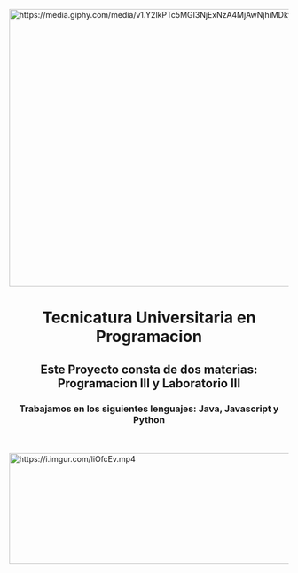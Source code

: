 <a href="https://media.giphy.com/media/v1.Y2lkPTc5MGI3NjExNzA4MjAwNjhiMDkyMDkzNWY1ZWQ5OGFhOGFmMzEyYjZjYTRhZmI5YiZlcD12MV9pbnRlcm5hbF9naWZzX2dpZklkJmN0PWc/efdGCkq3ZZMCT2JKx9/giphy.gif"><img src="https://media.giphy.com/media/v1.Y2lkPTc5MGI3NjExNzA4MjAwNjhiMDkyMDkzNWY1ZWQ5OGFhOGFmMzEyYjZjYTRhZmI5YiZlcD12MV9pbnRlcm5hbF9naWZzX2dpZklkJmN0PWc/efdGCkq3ZZMCT2JKx9/giphy.gif" title="https://media.giphy.com/media/v1.Y2lkPTc5MGI3NjExNzA4MjAwNjhiMDkyMDkzNWY1ZWQ5OGFhOGFmMzEyYjZjYTRhZmI5YiZlcD12MV9pbnRlcm5hbF9naWZzX2dpZklkJmN0PWc/efdGCkq3ZZMCT2JKx9/giphy.gif" width="1600" height="500" /></a>
<h1 align="center">Tecnicatura Universitaria en Programacion</h1>
<h2 align="center">Este Proyecto consta de dos materias: Programacion III y Laboratorio III</h2>
<h3 align="center">Trabajamos en los siguientes lenguajes: Java, Javascript y Python</h3>

<br><br/>
<a href="https://i.imgur.com/liOfcEv.mp4"><img src="https://media.giphy.com/media/v1.Y2lkPTc5MGI3NjExZjgzNDNmNDdhNDUyYmMyYTk3MDg5YTNmOTljZmM4NWViNzljYmQ4ZiZlcD12MV9pbnRlcm5hbF9naWZzX2dpZklkJmN0PWc/bnCxII7gN2R2NfBx14/giphy.gif" width="1920" height="200" title="https://i.imgur.com/liOfcEv.mp4" /></a>
